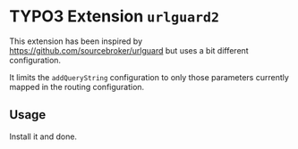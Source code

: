 # TYPO3 Extension `urlguard2`

This extension has been inspired by https://github.com/sourcebroker/urlguard but uses a bit different configuration.

It limits the `addQueryString` configuration to only those parameters currently mapped in the routing configuration.

## Usage

Install it and done.